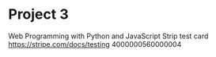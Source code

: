 # Project 3

Web Programming with Python and JavaScript
Strip test card
https://stripe.com/docs/testing
4000000560000004
